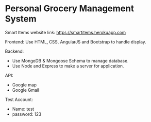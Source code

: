 # Personal Grocery Management System
Smart Items 
website link: https://smartitems.herokuapp.com

Frontend:
Use HTML, CSS, AngularJS and Bootstrap to handle display.

Backend:
- Use MongoDB & Mongoose Schema to manage database.
- Use Node and Express to make a server for application. 

API: 
- Google map 
- Google Gmail

Test Account: 
- Name: test
- password: 123
